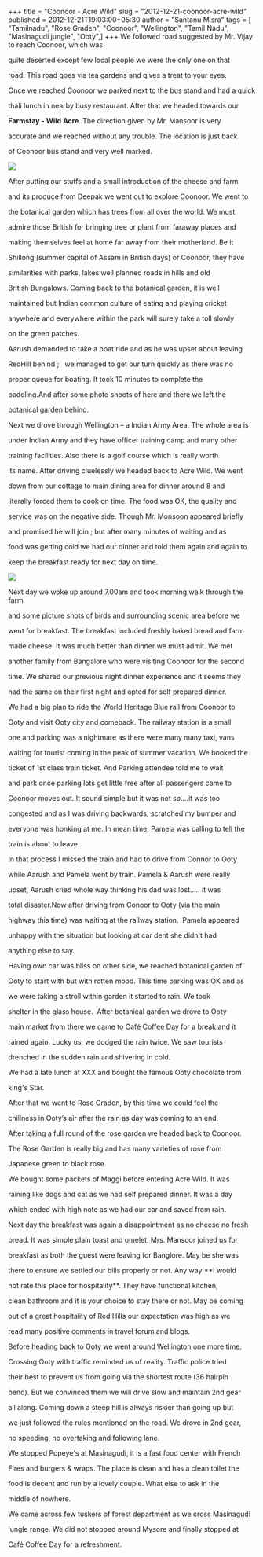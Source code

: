 +++
title = "Coonoor - Acre Wild"
slug = "2012-12-21-coonoor-acre-wild"
published = 2012-12-21T19:03:00+05:30
author = "Santanu Misra"
tags = [ "Tamilnadu", "Rose Graden", "Coonoor", "Wellington", "Tamil Nadu", "Masinagudi jungle", "Ooty",]
+++
We followed road suggested by Mr. Vijay to reach Coonoor, which was
quite deserted except few local people we were the only one on that
road. This road goes via tea gardens and gives a treat to your eyes.
Once we reached Coonoor we parked next to the bus stand and had a quick
thali lunch in nearby busy restaurant. After that we headed towards our
**Farmstay - Wild Acre**. The direction given by Mr. Mansoor is very
accurate and we reached without any trouble. The location is just back
of Coonoor bus stand and very well marked.

  
  

[![](../images/thumbnails/2012-12-21-coonoor-acre-wild-coonoor1.jpg)](../images/2012-12-21-coonoor-acre-wild-coonoor1.jpg)

After putting our stuffs and a small introduction of the cheese and farm
and its produce from Deepak we went out to explore Coonoor. We went to
the botanical garden which has trees from all over the world. We must
admire those British for bringing tree or plant from faraway places and
making themselves feel at home far away from their motherland. Be it
Shillong (summer capital of Assam in British days) or Coonoor, they have
similarities with parks, lakes well planned roads in hills and old
British Bungalows. Coming back to the botanical garden, it is well
maintained but Indian common culture of eating and playing cricket
anywhere and everywhere within the park will surely take a toll slowly
on the green patches.

  

Aarush demanded to take a boat ride and as he was upset about leaving
RedHill behind ;   we managed to get our turn quickly as there was no
proper queue for boating. It took 10 minutes to complete the
paddling.And after some photo shoots of here and there we left the
botanical garden behind.

  

Next we drove through Wellington – a Indian Army Area. The whole area is
under Indian Army and they have officer training camp and many other
training facilities. Also there is a golf course which is really worth
its name. After driving cluelessly we headed back to Acre Wild. We went
down from our cottage to main dining area for dinner around 8 and
literally forced them to cook on time. The food was OK, the quality and
service was on the negative side. Though Mr. Monsoon appeared briefly
and promised he will join ; but after many minutes of waiting and as
food was getting cold we had our dinner and told them again and again to
keep the breakfast ready for next day on time.

  
  

[![](../images/thumbnails/2012-12-21-coonoor-acre-wild-Coonoor-2.jpg)](../images/2012-12-21-coonoor-acre-wild-Coonoor-2.jpg)

Next day we woke up around 7.00am and took morning walk through the farm
and some picture shots of birds and surrounding scenic area before we
went for breakfast. The breakfast included freshly baked bread and farm
made cheese. It was much better than dinner we must admit. We met
another family from Bangalore who were visiting Coonoor for the second
time. We shared our previous night dinner experience and it seems they
had the same on their first night and opted for self prepared dinner.

  

We had a big plan to ride the World Heritage Blue rail from Coonoor to
Ooty and visit Ooty city and comeback. The railway station is a small
one and parking was a nightmare as there were many many taxi, vans
waiting for tourist coming in the peak of summer vacation. We booked the
ticket of 1st class train ticket. And Parking attendee told me to wait
and park once parking lots get little free after all passengers came to
Coonoor moves out. It sound simple but it was not so....it was too
congested and as I was driving backwards; scratched my bumper and
everyone was honking at me. In mean time, Pamela was calling to tell the
train is about to leave.

  

In that process I missed the train and had to drive from Connor to Ooty
while Aarush and Pamela went by train. Pamela & Aarush were really
upset, Aarush cried whole way thinking his dad was lost..... it was
total disaster.Now after driving from Conoor to Ooty (via the main
highway this time) was waiting at the railway station.  Pamela appeared
unhappy with the situation but looking at car dent she didn't had
anything else to say.

  

Having own car was bliss on other side, we reached botanical garden of
Ooty to start with but with rotten mood. This time parking was OK and as
we were taking a stroll within garden it started to rain. We took
shelter in the glass house.  After botanical garden we drove to Ooty
main market from there we came to Café Coffee Day for a break and it
rained again. Lucky us, we dodged the rain twice. We saw tourists
drenched in the sudden rain and shivering in cold.

  

We had a late lunch at XXX and bought the famous Ooty chocolate from
king's Star.

  

After that we went to Rose Graden, by this time we could feel the
chillness in Ooty’s air after the rain as day was coming to an end.
After taking a full round of the rose garden we headed back to Coonoor.
The Rose Garden is really big and has many varieties of rose from
Japanese green to black rose.

  

We bought some packets of Maggi before entering Acre Wild. It was
raining like dogs and cat as we had self prepared dinner. It was a day
which ended with high note as we had our car and saved from rain.

  

Next day the breakfast was again a disappointment as no cheese no fresh
bread. It was simple plain toast and omelet. Mrs. Mansoor joined us for
breakfast as both the guest were leaving for Banglore. May be she was
there to ensure we settled our bills properly or not. Any way **I would
not rate this place for hospitality**. They have functional kitchen,
clean bathroom and it is your choice to stay there or not. May be coming
out of a great hospitality of Red Hills our expectation was high as we
read many positive comments in travel forum and blogs.

  

Before heading back to Ooty we went around Wellington one more time.
Crossing Ooty with traffic reminded us of reality. Traffic police tried
their best to prevent us from going via the shortest route (36 hairpin
bend). But we convinced them we will drive slow and maintain 2nd gear
all along. Coming down a steep hill is always riskier than going up but
we just followed the rules mentioned on the road. We drove in 2nd gear,
no speeding, no overtaking and following lane.

  

We stopped Popeye's at Masinagudi, it is a fast food center with French
Fires and burgers & wraps. The place is clean and has a clean toilet the
food is decent and run by a lovely couple. What else to ask in the
middle of nowhere.

  

We came across few tuskers of forest department as we cross Masinagudi
jungle range. We did not stopped around Mysore and finally stopped at
Café Coffee Day for a refreshment.
